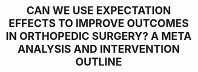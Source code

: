 --- 
abstract: '' 
authors: 
 - laferton
 -  admin
 -  K Neubauer
 -  L Oeltjen
 -  T Munder
doi: '' 
featured: false 
publication: '*INTERNATIONAL JOURNAL OF BEHAVIORAL MEDICINE*, 230' 
publication_short: '' 
publishDate: '2018-01-01' 
title: 'CAN WE USE EXPECTATION EFFECTS TO IMPROVE OUTCOMES IN ORTHOPEDIC SURGERY? A META ANALYSIS AND INTERVENTION OUTLINE' 
url_code: '' 
url_dataset: '' 
url_pdf: '' 
url_poster: '' 
url_project: '' 
url_slides: '' 
url_source: '' 
url_video: '' 
---